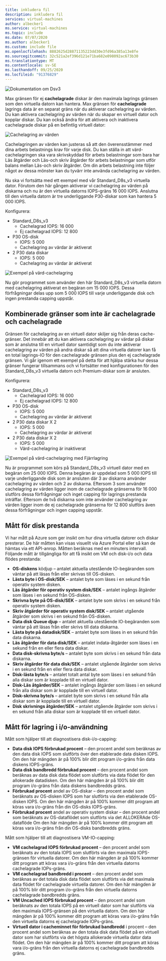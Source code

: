 ```yaml
---
title: inkludera fil
description: inkludera fil
services: virtual-machines
author: albecker1
ms.service: virtual-machines
ms.topic: include
ms.date: 07/07/2020
ms.author: albecker1
ms.custom: include file
ms.openlocfilehash: 8882625d28871135223dd30e3fd96a385a13e8fe
ms.sourcegitcommit: 32c521a2ef396d121e71ba682e098092ac673b30
ms.translationtype: MT
ms.contentlocale: sv-SE
ms.lasthandoff: 09/25/2020
ms.locfileid: "91376829"
---
```

![Dokumentation om Dsv3](media/vm-disk-performance/dsv3-documentation.jpg)

Max gränsen för ej **cachelagrade** diskar är den maximala lagrings gränsen som den virtuella datorn kan hantera. Max gränsen för **cachelagrade** lagrings data är en separat gräns när du aktiverar cachelagring av värden. Du kan aktivera cachelagring av värden när du skapar en virtuell dator och kopplar diskar. Du kan också ändra för att aktivera och inaktivera cachelagrade diskar på en befintlig virtuell dator:

![Cachelagring av värden](media/vm-disk-performance/host-caching.jpg)

Cachelagringen av värden kan justeras så att den överensstämmer med dina arbets belastnings krav för varje disk. Du kan ställa in att värd-cachelagringen ska vara skrivskyddad för arbets belastningar som bara har Läs åtgärder och Läs-och skriv åtgärder för arbets belastningar som utför balans mellan Läs-och skriv åtgärder. Om din arbets belastning inte följer något av dessa mönster kan du tyvärr inte använda cachelagring av värden. 

Nu ska vi fortsätta med ett exempel med vår Standard_D8s_v3 virtuella dator. Förutom den här gången aktiverar vi cachelagring av värden på diskarna och nu är den virtuella datorns IOPS-gräns 16 000 IOPS. Anslutna till den virtuella datorn är tre underliggande P30-diskar som kan hantera 5 000 IOPS.

Konfigurera:
- Standard_D8s_v3 
    - Cachelagrad IOPS: 16 000
    - Ej cachelagrad IOPS: 12 800
- P30 OS-disk 
    - IOPS: 5 000
    - Cachelagring av värdar är aktiverat 
- 2 P30 data diskar
    - IOPS: 5 000
    - Cachelagring av värdar är aktiverat

![Exempel på värd-cachelagring](media/vm-disk-performance/host-caching-example-without-remote.jpg)

Nu gör programmet som använder den här Standard_D8s_v3 virtuella datorn med cachelagring aktiverat en begäran om 15 000 IOPS. Dessa förfrågningar delas upp som 5 000 IOPS till varje underliggande disk och ingen prestanda capping uppstår.

## <a name="combined-uncached-and-cached-limits"></a>Kombinerade gränser som inte är cachelagrade och cachelagrade

Gränsen för cachelagring av en virtuell dator skiljer sig från deras cache-gränser. Det innebär att du kan aktivera cachelagring av värdar på diskar som är anslutna till en virtuell dator samtidigt som du inte aktiverar cachelagring av värden på andra diskar så att dina virtuella datorer kan få en total lagrings-IO för den cachelagrade gränsen plus den ej cachelagrade gränsen. Vi går igenom ett exempel på detta för att hjälpa stärka hur dessa gränser fungerar tillsammans och vi fortsätter med konfigurationen för den Standard_D8s_v3 virtuella datorn och Premium-diskar som är ansluten.

Konfigurera:
- Standard_D8s_v3 
    - Cachelagrad IOPS: 16 000
    - Ej cachelagrad IOPS: 12 800
- P30 OS-disk 
    - IOPS: 5 000
    - Cachelagring av värdar är aktiverat 
- 2 P30 data diskar X 2
    - IOPS: 5 000
    - Cachelagring av värdar är aktiverat
- 2 P30 data diskar X 2
    - IOPS: 5 000
    - Värd-cachelagring är inaktiverat

![Exempel på värd-cachelagring med Fjärrlagring](media/vm-disk-performance/host-caching-example-with-remote.jpg)

Nu är programmet som körs på Standard_D8s_v3 virtuell dator med en begäran om 25 000 IOPS. Denna begäran är uppdelad som 5 000 IOPS till varje underliggande disk som är ansluten där 3 av diskarna använder cachelagring av värden och 2 av diskarna. Eftersom 3 som använder cachelagring av värden ligger inom de cachelagrade gränserna för 16 000 slutförs dessa förfrågningar och inget capping för lagrings prestanda inträffar. Eftersom de två diskarna som inte använder cachelagring av värden ligger inom de ej cachelagrade gränserna för 12 800 slutförs även dessa förfrågningar och ingen capping uppstår.

## <a name="metrics-for-disk-performance"></a>Mått för disk prestanda
Vi har mått på Azure som ger insikt om hur dina virtuella datorer och diskar presterar. De här måtten kan visas visuellt via Azure Portal eller så kan de hämtas via ett API-anrop. Måtten beräknas med en minuters intervall. Följande mått är tillgängliga för att få insikt om VM och disk-i/o och data flödes prestanda:
- **OS-diskens** ködjup – antalet aktuella utestående IO-begäranden som väntar på att läsas från eller skrivas till OS-disken.
- **Lästa byte i OS-disk/SEK** – antalet byte som läses i en sekund från operativ system disken.
- **Läs åtgärder för operativ system disk/SEK** – antalet ingångs åtgärder som läses i en sekund från OS-disken.
- **Skrivna byte på OS-disk/SEK** – antalet byte som skrivs i en sekund från operativ system disken.
- **Skriv åtgärder för operativ system disk/SEK** – antalet utgående åtgärder som skrivs i en sekund från OS-disken.
- **Data disk Queue djup** – antalet aktuella utestående IO-begäranden som väntar på att läsas från eller skrivs till data diskarna.
- **Lästa byte på datadisk/SEK** – antalet byte som läses in en sekund från data diskarna.
- **Läs åtgärder för data disk/SEK** – antalet indata-åtgärder som läses i en sekund från en eller flera data diskar.
- **Data disk-skrivna byte/s** – antalet byte som skrivs i en sekund från data diskarna.
- **Skriv åtgärder för data disk/SEK** – antalet utgående åtgärder som skrivs i en sekund från en eller flera data diskar.
- **Disk-lästa byte/s** – antalet totalt antal byte som läses i en sekund från alla diskar som är kopplade till en virtuell dator.
- **Disk-Läs åtgärder/SEK** – antalet ingångs åtgärder som läses i en sekund från alla diskar som är kopplade till en virtuell dator.
- **Disk-skrivna byte/s** – antalet byte som skrivs i en sekund från alla diskar som är kopplade till en virtuell dator.
- **Disk skrivnings åtgärder/SEK** – antalet utgående åtgärder som skrivs i en sekund från alla diskar som är kopplade till en virtuell dator.

## <a name="storage-io-utilization-metrics"></a>Mått för lagring i i/o-användning
Mått som hjälper till att diagnostisera disk-i/o-capping:
- **Data disk IOPS förbrukad procent** – den procent andel som beräknas av den data disk IOPS som slutförts över den etablerade data disken IOPS. Om den här mängden är på 100% blir ditt program i/o-gräns från data diskens IOPS-gräns.
- **Data disk bandbredd förbrukad procent** – den procent andel som beräknas av data disk data flödet som slutförts via data flödet för den allokerade datadisken. Om den här mängden är på 100% blir ditt program i/o-gräns från data diskens bandbredds gräns.
- **Förbrukad procent** andel av OS-diskar – den procent andel som beräknats av OS-disken IOPS som har slutförts via den etablerade OS-disken IOPS. Om den här mängden är på 100% kommer ditt program att köras vara i/o-gräns från din OS-disks IOPS-gräns.
- **Förbrukad procent** andel av operativ system diskar – den procent andel som beräknats av OS-dataflödet som slutförts via det ALLOKERAde OS-dataflöde Om den här mängden är på 100% kommer ditt program att köras vara i/o-gräns från din OS-disks bandbredds gräns.

Mått som hjälper till att diagnostisera VM-IO-capping:
- **VM cachelagrad IOPS förbrukad procent** – den procent andel som beräknats av den totala IOPS som slutförts via den maximala IOPS-gränsen för virtuella datorer. Om den här mängden är på 100% kommer ditt program att köras vara i/o-gräns från den virtuella datorns cachelagrade IOPs-gräns.
- **VM cachelagrad bandbredd i procent** – den procent andel som beräknas av det totala disk data flödet som slutförts via det maximala data flödet för cachelagrade virtuella datorer. Om den här mängden är på 100% blir ditt program i/o-gräns från den virtuella datorns cachelagrade bandbredds gräns.
- **VM Uncached IOPS förbrukad procent** – den procent andel som beräknats av den totala IOPS på en virtuell dator som har slutförts via den maximala IOPS-gränsen på den virtuella datorn. Om den här mängden är på 100% kommer ditt program att köras vara i/o-gräns från den virtuella datorns ej cachelagrade IOPs-gräns.
- **Virtuell dator i cacheminnet för förbrukad bandbredd** i procent – den procent andel som beräknas av den totala disk data flödet på en virtuell dator som har slutförts via det högsta allokerade virtuella dator data flödet. Om den här mängden är på 100% kommer ditt program att köras vara i/o-gräns från den virtuella datorns ej cachelagrade bandbredds gräns.